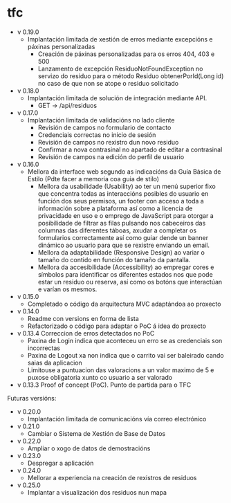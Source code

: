 # tfc
- v 0.19.0
    * Implantación limitada de xestión de erros mediante excepcións e páxinas personalizadas
        - Creación de páxinas personalizadas para os erros 404, 403 e 500
        - Lanzamento de excepción ResiduoNotFoundException no servizo do residuo para o método Residuo obtenerPorId(Long id) no caso de que non se atope o residuo solicitado
- v 0.18.0
    * Implantación limitada de solución de integración mediante API.
        - GET -> /api/residuos
- v 0.17.0
    * Implantación limitada de validacións no lado cliente
      - Revisión de campos no formulario de contacto
      - Credenciais correctas no inicio de sesión
      - Revisión de campos no rexistro dun novo residuo
      - Confirmar a nova contrasinal no apartado de editar a contrasinal
      - Revisión de campos na edición do perfil de usuario
- v 0.16.0
    * Mellora da interface web segundo as indicacións da Guía  Básica de Estilo (Pdte facer a memoria coa guia de stilo)
      - Mellora da usabilidade (Usability) ao ter un menú superior fixo que concentra todas as interaccións posibles do usuario en función dos seus permisos, un footer con acceso a toda a información sobre a plataforma así como a licencia de privacidade en uso e o emprego de JavaScript para otorgar a posibilidade de filtrar as filas pulsando nos cabeceiros das columnas das diferentes táboas, axudar a completar os formularios correctamente así como guiar dende un banner dinámico ao usuario para que se rexistre enviando un email.
      - Mellora da adaptabilidade (Responsive Design) ao variar o tamaño do contido en función do tamaño da pantalla.
      - Mellora da accesibilidade (Accessibility) ao empregar cores e símbolos para identificar os diferentes estados nos que pode estar un residuo ou reserva, así como os botóns que interactúan e varían os mesmos.
- v 0.15.0
    * Completado o código da arquitectura MVC adaptándoa ao proxecto
- v 0.14.0 
    * Readme con versions en forma de lista
    * Refactorizado o código para adaptar o PoC á idea do proxecto
- v 0.13.4 Correccion de erros detectados no PoC
    * Paxina de Login indica que aconteceu un erro se as credenciais son incorrectas
    * Paxina de Logout xa non indica que o carrito vai ser baleirado cando saias da aplicacion
    * Limitouse a puntuacion das valoracions a un valor maximo de 5 e puxose obligatoria xunto co usuario a ser valorado
- v 0.13.3 Proof of concept (PoC). Punto de partida para o TFC


Futuras versións:

- v 0.20.0
    * Implantación limitada de comunicacións vía correo electrónico
- v 0.21.0
    * Cambiar o Sistema de Xestión de Base de Datos
- v 0.22.0
    * Ampliar o xogo de datos de demostracións
- v 0.23.0
    * Despregar a aplicación
- v 0.24.0
    * Mellorar a experiencia na creación de rexistros de residuos
- v 0.25.0
    * Implantar a visualización dos residuos nun mapa
